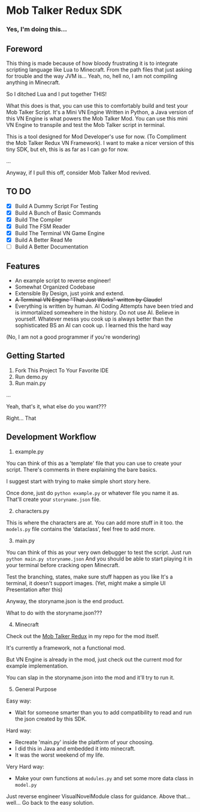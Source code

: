 # Mob Talker Redux SDK

### Yes, I'm doing this...

## Foreword

This thing is made because of how bloody frustrating it is to integrate scripting language like Lua to Minecraft. From the path files that just asking for trouble and the way JVM is... Yeah, no, hell no, I am not compiling anything in Minecraft.

So I ditched Lua and I put together THIS!

What this does is that, you can use this to comfortably build and test your Mob Talker Script. It's a Mini VN Engine Written in Python, a Java version of this VN Engine is what powers the Mob Talker Mod. You can use this mini VN Engine to transpile and test the Mob Talker script in terminal.

This is a tool designed for Mod Developer's use for now. (To Compliment the Mob Talker Redux VN Framework). I want to make a nicer version of this tiny SDK, but eh, this is as far as I can go for now. 

...

Anyway, if I pull this off, consider Mob Talker Mod revived.

## TO DO

- [x] Build A Dummy Script For Testing
- [x] Build A Bunch of Basic Commands
- [x] Build The Compiler
- [x] Build The FSM Reader
- [x] Build The Terminal VN Game Engine
- [x] Build A Better Read Me
- [ ] Build A Better Documentation

## Features

- An example script to reverse engineer!
- Somewhat Organized Codebase 
- Extensible By Design, just yoink and extend.
- ~~A Terminal VN Engine "That Just Works" written by Claude!~~ 
- Everything is written by human. AI Coding Attempts have been tried and is immortalized somewhere in the history. Do not use AI. Believe in yourself. Whatever messs you cook up is always better than the sophisticated BS an AI can cook up. I learned this the hard way

(No, I am not a good programmer if you're wondering)

## Getting Started

1. Fork This Project To Your Favorite IDE
2. Run demo.py
3. Run main.py

...

Yeah, that's it, what else do you want???

Right... That

## Development Workflow

1. example.py

You can think of this as a 'template' file that you can use to create your script.
There's comments in there explaining the bare basics. 

I suggest start with trying to make simple short story here.

Once done, just do `python example.py` or whatever file you name it as.
That'll create your `storyname.json` file.

2. characters.py

This is where the characters are at. You can add more stuff in it too.
the `models.py` file contains the 'dataclass', feel free to add more.

3. main.py

You can think of this as your very own debugger to test the script. 
Just run
`python main.py storyname.json`
And you should be able to start playing it in your terminal before cracking open Minecraft.

Test the branching, states, make sure stuff happen as you like
It's a terminal, it doesn't support images. 
(Yet, might make a simple UI Presentation after this)

Anyway, the storyname.json is the end product. 

What to do with the storyname.json???

4. Minecraft

Check out the [Mob Talker Redux](https://github.com/Iteranya/MobTalkerRedux) in my repo for the mod itself.

It's currently a framework, not a functional mod.

But VN Engine is already in the mod, just check out the current mod for example implementation.

You can slap in the storyname.json into the mod and it'll try to run it.

5. General Purpose

Easy way:

- Wait for someone smarter than you to add compatibility to read and run the json created by this SDK.

Hard way:

- Recreate 'main.py' inside the platform of your choosing. 
- I did this in Java and embedded it into minecraft. 
- It was the worst weekend of my life.

Very Hard way:

- Make your own functions at `modules.py` and set some more data class in `model.py` 

Just reverse engineer VisualNovelModule class for guidance. Above that... well... Go back to the easy solution.


